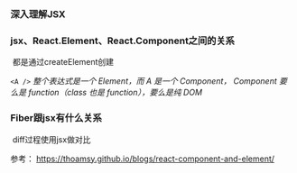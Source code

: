 ### 深入理解JSX

### jsx、React.Element、React.Component之间的关系

​		都是通过createElement创建

`<A />` *整个表达式是一个 Element，而 A 是一个 Component， Component 要么是 function（class 也是 function），要么是纯 DOM*

### Fiber跟jsx有什么关系

​	diff过程使用jsx做对比



参考： https://thoamsy.github.io/blogs/react-component-and-element/

